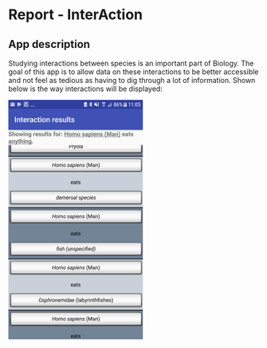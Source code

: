 # Report - InterAction
## App description
Studying interactions between species is an important part of Biology.
The goal of this app is to allow data on these interactions to be better accessible
and not feel as tedious as having to dig through a lot of information.
Shown below is the way interactions will be displayed: 
<div><img height="480" width="270" src="https://github.com/romanlakerveld/ProgProj/blob/master/doc/screenshot.png"></div>

